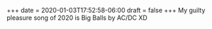 +++
date = 2020-01-03T17:52:58-06:00
draft = false
+++
My guilty pleasure song of 2020 is Big Balls by AC/DC XD